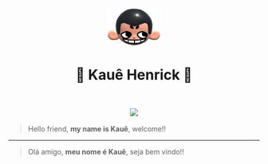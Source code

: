 <div align="center">
  <img height="75px" src="khicon.png" alt="logo">
  <h1 align="center">👾 Kauê Henrick 🫣</h1>
  
</div>
<br>
<p align="center">
  <img src="https://skillicons.dev/icons?i=html,css,javascript,nodejs"/>
</p>

> Hello friend, **my name is Kauê**, welcome!!

---

> Olá amigo, **meu nome é Kauê**, seja bem vindo!!
